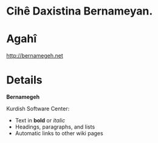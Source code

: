 # Cihê Daxistina Bernameyan.

# Agahî #

http://bernamegeh.net


# Details #
**Bernamegeh**

Kurdish Software Center:
  * Text in **bold** or _italic_
  * Headings, paragraphs, and lists
  * Automatic links to other wiki pages